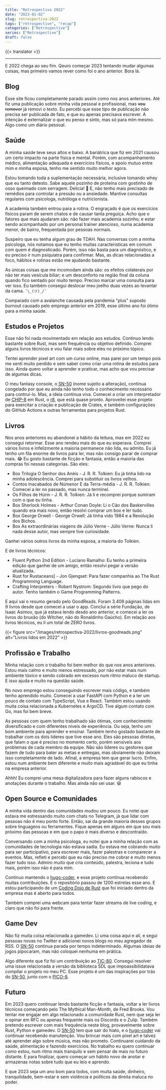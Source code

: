 ```yaml
---
title: "Retrospectiva 2022"
date: "2023-01-02"
slug: retrospectiva-2022
tags: ["retrospective", "recap"]
categories: ["Retrospective"]
series: ["Retrospective"]
draft: false
---
```


{{< translator >}}

---

E 2022 chega ao seu fim. Qeuro começar 2023 tentando mudar algumas coisas, mas primeiro vamos rever como foi o ano anterior. Bora lá.

## Blog

Esse site ficou completamente parado assim como nos anos anteriores. Até fiz uma publicação sobre minha vida pessoal e profissional, mas ~~vou remover~~ já removi o texto. Eu percebi que esse tipo de publicação não precisa ser publicada de fato, e que eu apenas precisava escrever. A intenção é externalizar o que eu penso e sinto, mas só para mim mesmo. Algo como um diário pessoal.

## Saúde

A minha saúde teve seus altos e baixo. A bariátrica que fiz em 2021 causou um certo impacto na parte física e mental. Porém, com acompanhamento médico, alimentação adequada e exercícios físicos, e apoio mutuo entre mim e minha esposa, tenho me sentido muito melhor agora.

Estou tomando toda a suplementação necessária, inclusive tomando whey que eu tanto detesto. Sabe aquele pozinho de proteína com gostinho de osso queimado com serragem. Delícia! 🤮 E, não tenho mais precisado de remédios para controlar a pressão ou a ansiedade. Mantive consultas regulares com psicologa, nutróloga e nutricionista.

A academia também entrou para a rotina. O engraçado é que os exercícios físicos param de serem chatos e de causar tanta preguiça. Acho que o fatores que mais ajudaram são: não fazer mais academia sozinho; e estar sendo acompanhado por um personal trainer atencioso, numa academia menor, de bairro, frequentada por pessoas normais.

Suspeiro que eu tenha algum grau de TDAH. Nas conversas com a minha psicologa, nós notamos que eu tenho muitas caracteristicas em comum com quem é diagnosticado. Porém, isso não basta para um diagnóstico, e eu preciso ir num psiquiatra para confirmar. Mas, as dicas relacionadas a foco, hábitos e rotinas estão me ajudando bastante.

As únicas coisas que me incomodam ainda são: os efeitos colaterais por não ter mais vesícula biliar; e um desconforto na região final da coluna quando fico sentado por muito tempo. Preciso marcar uma consulta para ver isso. Eu também consegui deslocar meu joelho duas vezes ao levantar da cama. `¯\_(ツ)_/¯`

Comparado com a avalanche causada pela pandemia "plus" suposto burnout causado pelo emprego anterior em 2019, esse último ano foi ótimo para a minha saúde.

## Estudos e Projetos

Esse não foi nada movimentado em relação aos estudos. Continuo lendo bastante sobre Rust, mas sem frequência ou objetivo definido. Comprei alguns livros técnicos e vou falar mais sobre eles no próximo tópico.

Tentei aprender pixel art com um curso online, mas parei por um tempo pois me senti muito perdido e sem saber como criar uma rotina de estudos para isso. Ainda quero voltar a aprender e praticar, mas acho que vou precisar de algumas dicas.

O meu fantasy console, o [SN-50][sn-50] (nome sujeito a alteração), continua congelado por que eu ainda não tenho todo o conhecimento necessário para contruí-lo. Mas, a ideia continua viva. Comecei a criar um interpretador de [CHIP-8][chip8] em Rust, o [r8][r8], que está quase pronto. Aproveitei esse projeto para exercitar a criação e publicação de Crates, e também configurações do GitHub Actions e outras ferramentas para projetos Rust.

## Livros

Nos anos anteriores eu abandonei a hábito da leitura, mas em 2022 eu consegui retormar. Esse ano rendeu mais do que eu esperava. Comprei vários livros e infelizmente a maioria permanece não lida, eu admito. Eu já tenho um fila enorme de livros para ler, mas não consigo parar de comprar mais. 😂 Eu gosto bastante de ficção e fantasia, então a maioria das compras foi nessas categorias. São eles:

- Box Trilogia O Senhor dos Anéis - J. R. R. Tolkien: Eu já tinha lido na minha adolescência. Comprei para substituir os livros velhos.
- Contos Inacabados de Númenor E da Terra-média - J. R. R. Tolkien: Comecei a ler no passado, mas nunca terminei.
- Os Filhos de Húrin - J. R. R. Tolkien: Já li e recomprei porque sumiram com o que eu tinha.
- Box Sherlock Holmes - Arthur Conan Doyle: Li o Cão dos Baskervilles quando era mais novo, então resolvi comprar um box e ler tudo.
- Box George Orwell - George Orwell: Já tinha vido 1984 e a Revolução dos Bichos.
- Box As extraordinárias viagens de Júlio Verne - Júlio Verne: Nunca li nada desse autor, mas sempre tive curiosidade.

Ganhei vários outros livros da minha esposa, a maioria do Tolkien.

E de livros técnicos:

- Fluent Python 2nd Edition - Luciano Ramalho: Eu tenho a primeira edição que ganhei de um amigo, então resolvi pegar a versão atualizada.
- Rust for Rustaceans] - Jon Gjengset: Para fazer companhia ao The Rust Programming Language.
- Crafting Interpreters - Robert Nystrom: Segundo livro que pego do autor. Tenho também o Game Programming Patterns.

E aqui vai o resumo gerado pelo GoodReads. Foram 3.409 páginas lidas em 9 livros desde que comecei a usar o app. Concluí a série Fundação, de Isaac Asimov, que já estava lendo desdo ano anterior, e comecei a ler os livros do bruxão (do Witcher, não do Ronaldinho Gaúcho). Em relação aos livros técnicos, eu li um total de ZERO livros.

{{< figure src="/images/retrospectiva-2022/livros-goodreads.png" alt="Livros lidos em 2022" >}}

## Profissão e Trabalho

Minha relação com o trabalho foi bem melhor do que nos anos anteriores. Estou mais calmo e muito menos estressado, por não estar mais num ambiente tóxico e sendo cobrado em excesso num ritmo maluco de startup. E isso ajuda e muito na questão saúde.

No novo emprego estou conseguindo escrever mais código, e também tenho aprendido muito. Comecei a usar FastAPI com Python e a ter um pouco de contato com TypeScript, Vue e React. Também estou usando muita coisa relacionada a Kubernetes e ArgoCD. Tive algum contato com Go, mas foi bem breve.

As pessoas com quem tenho trabalhado são ótimas, com conhecimento diversificado e com diferentes níveis de experiência. Ou seja, tenho um bom ambiente para aprender e ensinar. Também tenho gostado bastante de trabalhar com os dois lideres que tive esse ano. Eles são pessoas diretas, que falam o que é preciso no momento certo, porém sensíveis aos problemas de cada membro da equipe. Não são líderes ou gestores que fazem de tudo para bater as metas e entregas, mas obviamente não deixam isso completamente de lado. Afinal, a empresa tem que gerar lucro. Enfim, estou num ambiente bem diferente e muito mais agradável do que eu tinha na empresa anterior.

Ahhh! Eu comprei uma mesa digitalizadora para fazer alguns rabiscos e anotações durante o trabalho. Mas ainda não sei usar. 😆

## Open Source e Comunidades

A minha vida dentro das comunidades mudou um pouco. Eu notei que estava me estressando muito com chats no Telegram, já que lidar com pessoas não é meu ponto forte. Então, sai da grande maioria desses grupos sobre linguagens ou ferramentes. Fique apenas em alguns em que sou mais próximo das pessoas e em que o papo é mais diverso e descontraído.

Conversando com a minha psicologa, eu notei que a minha relação com as comunidades de tecnologia não estava sadia. Eu estava me cobrando muito para ser participativo, para escrever mais, fazer palestras e comparecer a eventos. Mas, refleti e percebi que eu não preciso me cobrar e muito menos fazer tudo isso. Admiro muito que cria conteúdo, palestra, leciona e tudo mais, porém isso não é para mim.

Continuo mantendo o [hugo-coder][hugo-coder], e esse projeto continua recebendo muitas contribuições. E o repositório passou de 1200 estrelas esse ano. E estou participando de um [Coding Dojo de Rust][rust-dojo] que foi iniciado dentro da empresa mas é aberto para todos.

Também comprei uma webcam para tentar fazer streams de live coding, e claro que não foi para frente.

## Game Dev

Não fiz muita coisa relacionada a gamedev. Li uma coisa aqui e ali, e segui pessoas novas no Twitter e adicionei novos blogs no meu agregador de RSS. O [SN-50][sn-50] continua parada por tempo indeterminado. Algumas ideias de jogos pipocaram, mas não coloquei nenhuma em prática.

Algo diferente que fiz foi um contribuição ao [TIC-80][tic80]. Consegui resolver uma issue relacionada a versão da biblioteca SDL que impoassibilidatava compilar o projeto no meu PC. Esse projeto é um das inspirações por trás do [SN-50][sn-50], junto com o [PICO-8][pico8].

## Futuro

Em 2023 quero continuar lendo bastante ficção e fantasia, voltar a ler livros técnicos começando pelo The Mythical Man-Month, de Fred Brooks. Vou tentar me engajar em algo relacionado a comunidade Rust, nem que seja ler e opinar em RFC ou apenas frequente mais os Discords e o Zulip. Também pretendo escrever com mais frequência neste blog, provavelmente sobre Rust, Python e gamedev. O [SN-50][sn-50] tem que sair do hiato, e o [hugo-coder][hugo-coder] vai continuar recebendo manutenção. Vou brincar mais com pixel art e talvez até aprender algo sobre música, mas não prometo. Continuarei cuidando da saúde, alimentação e fazendo exercícios. No trabalho eu quero continuar como estou, num ritmo mais tranquilo e sem pensar de mais no futuro distante. E para finalizar, quero começar um hábito novo de anotar e armazenas notas sobre tudo que eu leio e aprendo.

E que 2023 seja um ano bom para todos, com muita saúde, dinheiro, tranquilidade, bem-estar e sem violência e políticos da direita maluca no poder.

[hugo-coder]: https://github.com/luizdepra/hugo-coder
[sn-50]: https://github.com/TinTeam/SN-50
[chip8]: https://en.wikipedia.org/wiki/CHIP-8
[r8]: https://github.com/luizdepra/r8
[rust-dojo]: https://github.com/Rust-dojo/eventos
[tic80]: https://tic80.com
[pico8]: https://www.lexaloffle.com/pico-8.php
